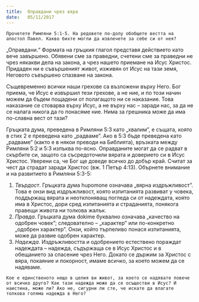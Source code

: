```yaml
---
title:  Оправдани чрез вяра
date:   05/11/2017
---
```


`Прочетете Римляни 5:1-5. На редовете по-долу обобщете вестта на апостол Павел. Какво бихте могли да извлечете за себе си от нея?`

„Оправдани.“ Формата на гръцкия глагол представя действието като вече завършено. Обявени сме за праведни, счетени сме за праведни не чрез някакви дела на закона, а чрез нашето приемане на Исус Христос. Придаден ни е съвършеният живот, изживян от Исус на тази земя, Неговото съвършено спазване на закона.

Същевременно всички наши грехове са възложени върху Него. Бог приема, че Исус е извършил тези грехове, а не ние, и по този начин можем да бъдем пощадени от полагащото ни се наказание. Това наказание се стоварва върху Исус, а не върху нас – заради нас, за да не се налага никога да го понасяме ние. Нима за грешника може да има по-славна вест от тази?

Гръцката дума, преведена в Римляни 5:3 като „хвалим”, е същата, която в стих 2 е преведена като „радваме”. Ако в 5:3 бъде преведена като „радваме“ (както е в някои преводи на Библията), връзката между Римляни 5:2 и 5:3 изпъква по-ясно. Оправданите могат да се радват в скърбите си, защото са съсредоточили вярата и доверието си в Исус Христос. Уверени са, че Бог ще доведе всичко до добър край. Считат за чест да страдат заради Христос (вж. 1 Петър 4:13). Обърнете внимание и на развитието в Римляни 5:3-5:

1. _Твърдост_. Гръцката дума hupomone означава „вярна издръжливост”. Това е онзи вид издръжливост, която изпитанията развиват у човека, поддържащ вярата и неотклоняващ погледа си от надеждата, която има в Христос, дори сред изпитанията и страданията, понякога правещи живота ни толкова жалък.
2. _Правда_. Гръцката дума dokime буквално означава „качество на одобрен човек”; следователно – „характер” или по-конкретно „одобрен характер”. Онзи, който търпеливо понася изпитанията, може да развие одобрен характер.
3. _Надежда_. Издръжливостта и одобрението естествено пораждат надеждата – надежда, съдържаща се в Исус Христос и в обещанието за спасение чрез Него. Докато се държим за Христос с вяра, покаяние и покорност, имаме всичко, за което можем да се надяваме.

`Кое е единственото нещо в целия ви живот, за което се надявате повече от всичко друго? Как тази надежда може да се осъществи в Исус? И наистина, може ли? Ако не, сигурни ли сте, че искате да влагате толкова голяма надежда в Него?`